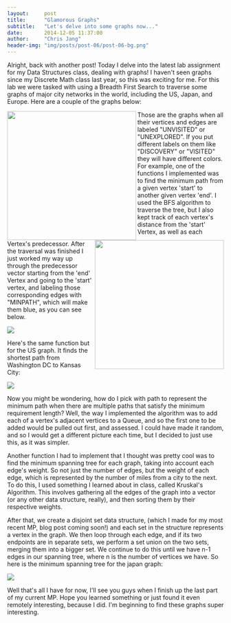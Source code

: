 ```yaml
---
layout:     post
title:      "Glamorous Graphs"
subtitle:   "Let's delve into some graphs now..."
date:       2014-12-05 11:37:00
author:     "Chris Jang"
header-img: "img/posts/post-06/post-06-bg.png"
---
```


<p>Alright, back with another post! Today I delve into the latest lab assignment for my Data Structures class, dealing with graphs! I haven't seen graphs since my Discrete Math class last year, so this was exciting for me. For this lab we were tasked with using a Breadth First Search to traverse some graphs of major city networks in the world, including the US, Japan, and Europe. Here are a couple of the graphs below: </p>

<p> <img class="img-responsive" src="{{ site.baseurl }}/img/posts/post-06/united-states-mst.png" style="width:300px" align="left"> <img class="img-responsive" src="{{ site.baseurl }}/img/posts/post-06/europe.png" style="width:300px" align="right"></p>

<p> Those are the graphs when all their vertices and edges are labeled "UNVISITED" or "UNEXPLORED". If you put different labels on them like "DISCOVERY" or "VISITED" they will have different colors. For example, one of the functions I implemented was to find the minimum path from a given vertex 'start' to another given vertex 'end'. I used the BFS algorithm to traverse the tree, but I also kept track of each vertex's distance from the 'start' Vertex, as well as each Vertex's predecessor. After the traversal was finished I just worked my way up through the predecessor vector starting from the 'end' Vertex and going to the 'start' vertex, and labeling those corresponding edges with "MINPATH", which will make them blue, as you can see below. </p>

<img class="img-responsive" src="{{ site.baseurl }}/img/posts/post-06/shortest-path-europe.png" align="middle">

<p>Here's the same function but for the US graph. It finds the shortest path from Washington DC to Kansas City:</p>

<img class="img-responsive" src="{{ site.baseurl }}/img/posts/post-06/shortest-path-us.png" align="middle">

<p> Now you might be wondering, how do I pick with path to represent the minimum path when there are multiple paths that satisfy the minimum requirement length? Well, the way I implemented the algorithm was to add each of a vertex's adjacent vertices to a Queue, and so the first one to be added would be pulled out first, and assessed. I could have made it random, and so I would get a different picture each time, but I decided to just use this, as it was simpler. </p>

<p>Another function I had to implement that I thought was pretty cool was to find the minimum spanning tree for each graph, taking into account each edge's weight. So not just the number of edges, but the weight of each edge, which is represented by the number of miles from a city to the next. To do this, I used something I learned about in class, called Kruskal's Algorithm. This involves gathering all the edges of the graph into a vector (or any other data structure, really), and then sorting them by their respective weights. </p>

<p> After that, we create a disjoint set data structure, (which I made for my most recent MP, blog post coming soon!) and each set in the structure represents a vertex in the graph. We then loop through each edge, and if its two endpoints are in separate sets, we perform a set union on the two sets, merging them into a bigger set. We continue to do this until we have n-1 edges in our spanning tree, where n is the number of vertices we have. So here is the minimum spanning tree for the japan graph: </p>

<img class="img-responsive" src="{{ site.baseurl }}/img/posts/post-06/kruskal-japan.png" align="middle">

<p>Well that's all I have for now, I'll see you guys when I finish up the last part of my current MP. Hope you learned something or just found it even remotely interesting, because I did. I'm beginning to find these graphs super interesting.</p>
